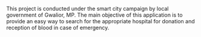 This project is conducted under the smart city campaign by local government of Gwalior, MP. The main objective of this application is to provide an easy way to search for the appropriate hospital for donation and reception of blood in case of emergency.
